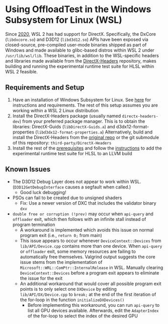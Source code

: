 # Using OffloadTest in the Windows Subsystem for Linux (WSL)

Since [2020](https://devblogs.microsoft.com/directx/directx-heart-linux/), WSL 2 has had support for DirectX.
Specifically, the DxCore (`libdxcore.so`) and D3D12 (`libd3d12.so`) APIs have been exposed via closed-source, pre-compiled user-mode binaries shipped as part of Windows and made available to glibc-based distros within WSL 2 under `/usr/lib/wsl/lib`.
These binaries, in addition to the WSL-specific headers and libraries made available from the [DirectX-Headers](https://github.com/microsoft/DirectX-Headers) repository, makes building and running the experimental runtime test suite for HLSL within WSL 2 feasible.

## Requirements and Setup

1. Have an installation of Windows Subsystem for Linux. See [here](https://learn.microsoft.com/en-us/windows/wsl/install) for instructions and requirements. The rest of this setup assumes you are working within a WSL 2 Linux distribution
1. Install the DirectX-Headers package (usually named `directx-headers-dev`) from your preferred package manager.
This is to obtain the libraries: DirectX-Guids (`libDirectX-Guids.a`) and d3dx12-format-properties (`libd3dx12-format-properties.a`)
Alternatively, build and install the DirectX-Headers from the [original repo](https://github.com/microsoft/DirectX-Headers) or the git submodule of this repository: `third-party/DirectX-Headers`
1. Install the rest of the [prerequisites](https://github.com/llvm/offload-test-suite/tree/main?tab=readme-ov-file#prerequisites) and follow the [instructions](https://github.com/llvm/offload-test-suite/tree/main?tab=readme-ov-file#adding-to-llvm-build) to add the experimental runtime test suite for HLSL to an LLVM build

## Known Issues

- The D3D12 Debug Layer does not appear to work within WSL. (`D3D12GetDebugInterface` causes a segfault when called.)
  - Good luck debugging!
- PSOs can fail to be created due to unsigned shaders
  - Fix: Use a newer version of DXC that includes the validator binary `dxv`
- `double free or corruption (!prev)` may occur when `api-query` and `offloader` exit, which then follows with an infinite stall instead of program termination
  - A workaround is implemented which avoids this issue on normal program exit (i.e., `return 0;` from main)
  - This issue appears to occur whenever `DeviceContext::Devices` from `lib/API/Device.cpp` contains more than one device.
    When `api-query` or `offloader` exit, some memory resources are failing to automatically free themselves.
    Valgrind output suggests the core issue stems from the implementation of `Microsoft::WRL::ComPtr::InternalRelease` in WSL.
    Manually clearing `DeviceContext::Devices` before a program exit appears to eliminate the issue for the exit
  - An additional workaround that would cover all possible program exit points is to only select one `DXDevice` by editing `lib/API/DX/Device.cpp` to `break;` at the end of the first iteration of the for-loop in the function `initializeDXDevices()`
    - Before implementing this workaround, you can run `api-query` to list all GPU devices available. Afterwards, edit the `AdapterIndex` of the for-loop to select the index of the desired GPU

